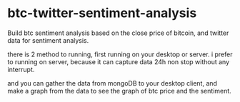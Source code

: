 # btc-twitter-sentiment-analysis

Build btc sentiment analysis based on the close price of bitcoin, and twitter data for sentiment analysis.

there is 2 method to running, first running on your desktop or server.
i prefer to running on server, because it can capture data 24h non stop without any interrupt.

and you can gather the data from mongoDB to your desktop client, and make a graph from the data to see the graph of btc price and the sentiment.
